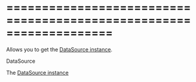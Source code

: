 <!--**
/*-------------------------------------------
    Auto-generated file. Do not modify.
-------------------------------------------

**-->
===================================================================
===================================================================

<!--shortDescription-->
Allows you to get the [DataSource instance](/Documentation/ApiReference/Data_Layer/DataSource/).
<!--/shortDescription-->

<!--returnType-->DataSource<!--/returnType-->
<!--returnDescription-->
The <a href="https://js.devexpress.com/Documentation/17_1/ApiReference/Data_Layer/DataSource/">DataSource instance</a>
<!--/returnDescription-->

<!--fullDescription-->

<!--/fullDescription-->